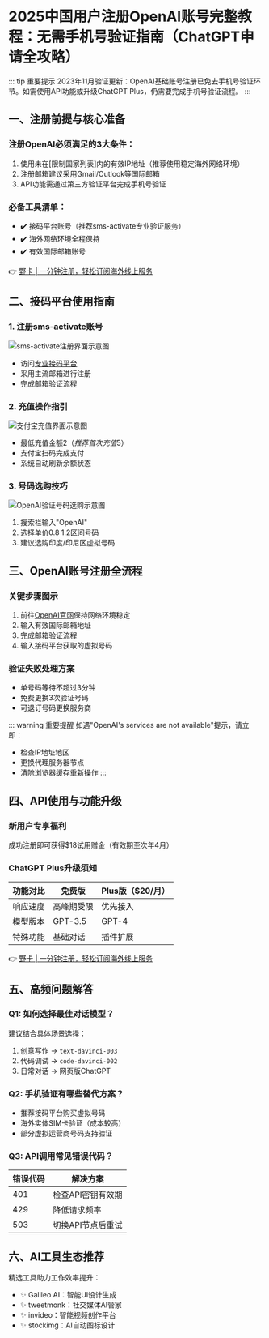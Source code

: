 # 2025中国用户注册OpenAI账号完整教程：无需手机号验证指南（ChatGPT申请全攻略）

::: tip 重要提示
2023年11月验证更新：OpenAI基础账号注册已免去手机号验证环节。如需使用API功能或升级ChatGPT Plus，仍需要完成手机号验证流程。
:::

## 一、注册前提与核心准备
### 注册OpenAI必须满足的3大条件：
1. 使用未在[限制国家列表]内的有效IP地址（推荐使用稳定海外网络环境）
2. 注册邮箱建议采用Gmail/Outlook等国际邮箱
3. API功能需通过第三方验证平台完成手机号验证

### 必备工具清单：
- ✔️ 接码平台账号（推荐sms-activate专业验证服务）
- ✔️ 海外网络环境全程保持
- ✔️ 有效国际邮箱账号

👉 [野卡 | 一分钟注册，轻松订阅海外线上服务](https://bbtdd.com/yeka)

## 二、接码平台使用指南
### 1. 注册sms-activate账号
![sms-activate注册界面示意图](https://bbtdd.com/wp-content/uploads/img/092789440262.webp)
- 访问[专业接码平台](https://bbtdd.com/yeka)
- 采用主流邮箱进行注册
- 完成邮箱验证流程

### 2. 充值操作指引
![支付宝充值界面示意图](https://bbtdd.com/wp-content/uploads/img/4264546788.webp)
- 最低充值金额$2（推荐首次充值$5）
- 支付宝扫码完成支付
- 系统自动刷新余额状态

### 3. 号码选购技巧
![OpenAI验证号码选购示意图](https://bbtdd.com/wp-content/uploads/img/796476477326595.webp)
1. 搜索栏输入"OpenAI"
2. 选择单价$0.8~$1.2区间号码
3. 建议选购印度/印尼区虚拟号码

## 三、OpenAI账号注册全流程
### 关键步骤图示

1. 前往[OpenAI官网](https://platform.openai.com/)保持网络环境稳定
2. 输入有效国际邮箱地址
3. 完成邮箱验证流程
4. 输入接码平台获取的虚拟号码

### 验证失败处理方案
- 单号码等待不超过3分钟
- 免费更换3次验证号码
- 可退订号码更换服务商

::: warning 重要提醒
如遇"OpenAI's services are not available"提示，请立即：
- 检查IP地址地区
- 更换代理服务器节点
- 清除浏览器缓存重新操作
:::

## 四、API使用与功能升级
### 新用户专享福利
成功注册即可获得$18试用赠金（有效期至次年4月）



### ChatGPT Plus升级须知
| 功能对比    | 免费版       | Plus版（$20/月） |
|------------|-------------|-----------------|
| 响应速度    | 高峰期受限   | 优先接入       |
| 模型版本    | GPT-3.5     | GPT-4           |
| 特殊功能    | 基础对话     | 插件扩展       |

👉 [野卡 | 一分钟注册，轻松订阅海外线上服务](https://bbtdd.com/yeka)

## 五、高频问题解答
### Q1: 如何选择最佳对话模型？
建议结合具体场景选择：
1. 创意写作 → `text-davinci-003`
2. 代码调试 → `code-davinci-002` 
3. 日常对话 → 网页版ChatGPT

### Q2: 手机验证有哪些替代方案？
- 推荐接码平台购买虚拟号码
- 海外实体SIM卡验证（成本较高）
- 部分虚拟运营商号码支持验证

### Q3: API调用常见错误代码？
| 错误代码 | 解决方案                |
|--------|-------------------------|
| 401    | 检查API密钥有效期        |
| 429    | 降低请求频率             |
| 503    | 切换API节点后重试        |

## 六、AI工具生态推荐
精选工具助力工作效率提升：
- ✨ Galileo AI：智能UI设计生成
- ✨ tweetmonk：社交媒体AI管家
- ✨ invideo：智能视频创作平台
- ✨ stockimg：AI自动图标设计